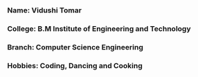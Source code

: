 ### Name: Vidushi Tomar

### College: B.M Institute of Engineering and Technology

### Branch: Computer Science Engineering

### Hobbies: Coding, Dancing and Cooking
